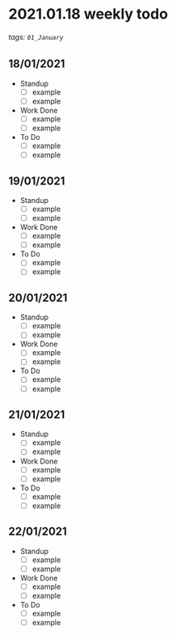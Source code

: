 # 2021.01.18 weekly todo
###### tags: `01_January`

## 18/01/2021
* Standup
    - [ ] example
    - [ ] example
* Work Done
    - [ ] example
    - [ ] example
* To Do
    - [ ] example
    - [ ] example

## 19/01/2021
* Standup
    - [ ] example
    - [ ] example
* Work Done
    - [ ] example
    - [ ] example
* To Do
    - [ ] example
    - [ ] example

## 20/01/2021
* Standup
    - [ ] example
    - [ ] example
* Work Done
    - [ ] example
    - [ ] example
* To Do
    - [ ] example
    - [ ] example

## 21/01/2021
* Standup
    - [ ] example
    - [ ] example
* Work Done
    - [ ] example
    - [ ] example
* To Do
    - [ ] example
    - [ ] example

## 22/01/2021
* Standup
    - [ ] example
    - [ ] example
* Work Done
    - [ ] example
    - [ ] example
* To Do
    - [ ] example
    - [ ] example